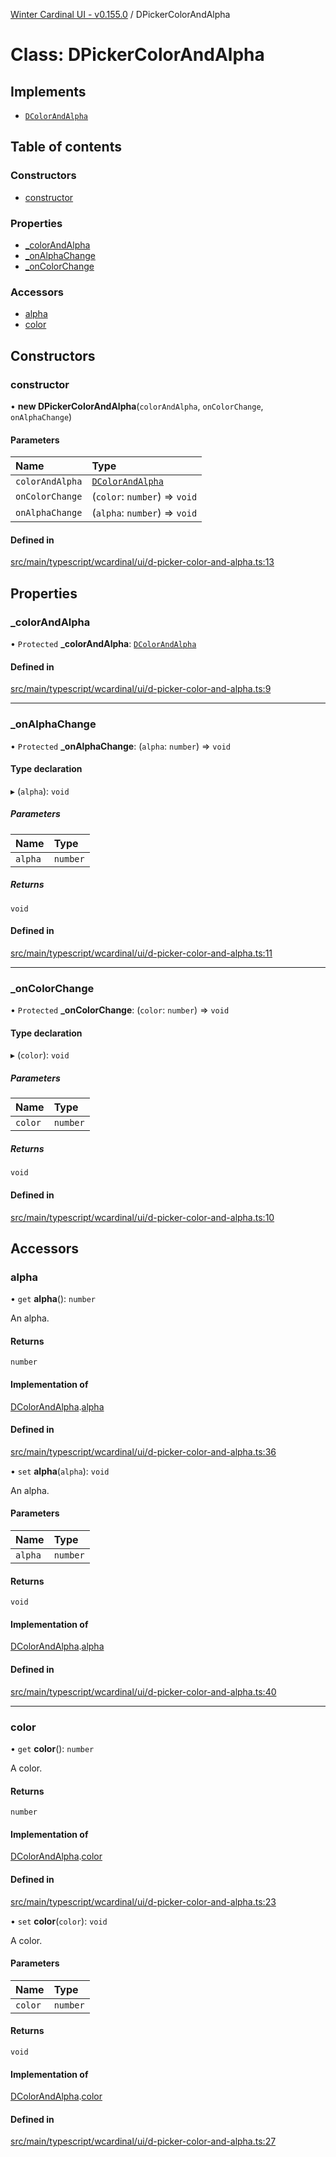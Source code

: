 [Winter Cardinal UI - v0.155.0](../index.md) / DPickerColorAndAlpha

# Class: DPickerColorAndAlpha

## Implements

- [`DColorAndAlpha`](../interfaces/DColorAndAlpha.md)

## Table of contents

### Constructors

- [constructor](DPickerColorAndAlpha.md#constructor)

### Properties

- [\_colorAndAlpha](DPickerColorAndAlpha.md#_colorandalpha)
- [\_onAlphaChange](DPickerColorAndAlpha.md#_onalphachange)
- [\_onColorChange](DPickerColorAndAlpha.md#_oncolorchange)

### Accessors

- [alpha](DPickerColorAndAlpha.md#alpha)
- [color](DPickerColorAndAlpha.md#color)

## Constructors

### constructor

• **new DPickerColorAndAlpha**(`colorAndAlpha`, `onColorChange`, `onAlphaChange`)

#### Parameters

| Name | Type |
| :------ | :------ |
| `colorAndAlpha` | [`DColorAndAlpha`](../interfaces/DColorAndAlpha.md) |
| `onColorChange` | (`color`: `number`) => `void` |
| `onAlphaChange` | (`alpha`: `number`) => `void` |

#### Defined in

[src/main/typescript/wcardinal/ui/d-picker-color-and-alpha.ts:13](https://github.com/winter-cardinal/winter-cardinal-ui/blob/v0.155.0/src/main/typescript/wcardinal/ui/d-picker-color-and-alpha.ts#L13)

## Properties

### \_colorAndAlpha

• `Protected` **\_colorAndAlpha**: [`DColorAndAlpha`](../interfaces/DColorAndAlpha.md)

#### Defined in

[src/main/typescript/wcardinal/ui/d-picker-color-and-alpha.ts:9](https://github.com/winter-cardinal/winter-cardinal-ui/blob/v0.155.0/src/main/typescript/wcardinal/ui/d-picker-color-and-alpha.ts#L9)

___

### \_onAlphaChange

• `Protected` **\_onAlphaChange**: (`alpha`: `number`) => `void`

#### Type declaration

▸ (`alpha`): `void`

##### Parameters

| Name | Type |
| :------ | :------ |
| `alpha` | `number` |

##### Returns

`void`

#### Defined in

[src/main/typescript/wcardinal/ui/d-picker-color-and-alpha.ts:11](https://github.com/winter-cardinal/winter-cardinal-ui/blob/v0.155.0/src/main/typescript/wcardinal/ui/d-picker-color-and-alpha.ts#L11)

___

### \_onColorChange

• `Protected` **\_onColorChange**: (`color`: `number`) => `void`

#### Type declaration

▸ (`color`): `void`

##### Parameters

| Name | Type |
| :------ | :------ |
| `color` | `number` |

##### Returns

`void`

#### Defined in

[src/main/typescript/wcardinal/ui/d-picker-color-and-alpha.ts:10](https://github.com/winter-cardinal/winter-cardinal-ui/blob/v0.155.0/src/main/typescript/wcardinal/ui/d-picker-color-and-alpha.ts#L10)

## Accessors

### alpha

• `get` **alpha**(): `number`

An alpha.

#### Returns

`number`

#### Implementation of

[DColorAndAlpha](../interfaces/DColorAndAlpha.md).[alpha](../interfaces/DColorAndAlpha.md#alpha)

#### Defined in

[src/main/typescript/wcardinal/ui/d-picker-color-and-alpha.ts:36](https://github.com/winter-cardinal/winter-cardinal-ui/blob/v0.155.0/src/main/typescript/wcardinal/ui/d-picker-color-and-alpha.ts#L36)

• `set` **alpha**(`alpha`): `void`

An alpha.

#### Parameters

| Name | Type |
| :------ | :------ |
| `alpha` | `number` |

#### Returns

`void`

#### Implementation of

[DColorAndAlpha](../interfaces/DColorAndAlpha.md).[alpha](../interfaces/DColorAndAlpha.md#alpha)

#### Defined in

[src/main/typescript/wcardinal/ui/d-picker-color-and-alpha.ts:40](https://github.com/winter-cardinal/winter-cardinal-ui/blob/v0.155.0/src/main/typescript/wcardinal/ui/d-picker-color-and-alpha.ts#L40)

___

### color

• `get` **color**(): `number`

A color.

#### Returns

`number`

#### Implementation of

[DColorAndAlpha](../interfaces/DColorAndAlpha.md).[color](../interfaces/DColorAndAlpha.md#color)

#### Defined in

[src/main/typescript/wcardinal/ui/d-picker-color-and-alpha.ts:23](https://github.com/winter-cardinal/winter-cardinal-ui/blob/v0.155.0/src/main/typescript/wcardinal/ui/d-picker-color-and-alpha.ts#L23)

• `set` **color**(`color`): `void`

A color.

#### Parameters

| Name | Type |
| :------ | :------ |
| `color` | `number` |

#### Returns

`void`

#### Implementation of

[DColorAndAlpha](../interfaces/DColorAndAlpha.md).[color](../interfaces/DColorAndAlpha.md#color)

#### Defined in

[src/main/typescript/wcardinal/ui/d-picker-color-and-alpha.ts:27](https://github.com/winter-cardinal/winter-cardinal-ui/blob/v0.155.0/src/main/typescript/wcardinal/ui/d-picker-color-and-alpha.ts#L27)

